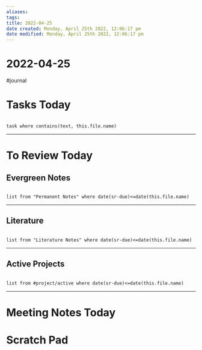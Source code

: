 ```yaml
---
aliases: 
tags: 
title: 2022-04-25
date created: Monday, April 25th 2022, 12:06:17 pm
date modified: Monday, April 25th 2022, 12:06:17 pm
---
```


# 2022-04-25

#journal

# Tasks Today

```dataview

task where contains(text, this.file.name)

```

---

# To Review Today

## Evergreen Notes

```dataview

list from "Permanent Notes" where date(sr-due)<=date(this.file.name) 

```

---

## Literature

```dataview

list from "Literature Notes" where date(sr-due)<=date(this.file.name) 

```

---

## Active Projects

```dataview

list from #project/active where date(sr-due)<=date(this.file.name) 

```

---

# Meeting Notes Today

# Scratch Pad
